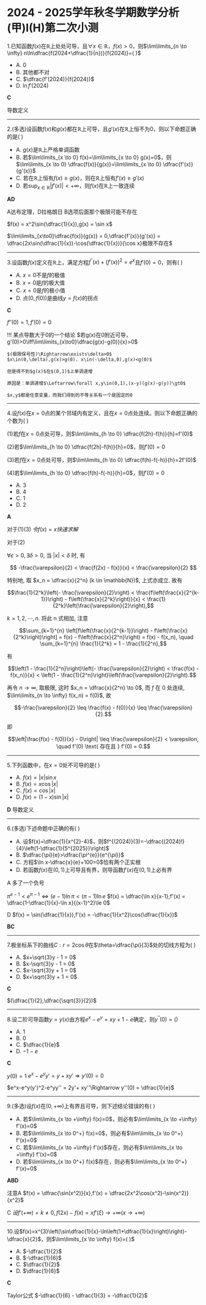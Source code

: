 # 2024 - 2025学年秋冬学期数学分析(甲)I(H)第二次小测


1.已知函数$f(x)$在$\mathbb{R}$上处处可导，且$\forall x \in \mathbb{R}$，$f(x)>0$，则$\lim\limits_{n \to \infty} n\ln\dfrac{f(2024+\dfrac{1}{n})}{f(2024)}=( )$

- A. 0
- B. 其他都不对
- C. $\dfrac{f'(2024)}{f(2024)}$
- D. $\ln f'(2024)$

**C** 

导数定义

---

2.(多选)设函数$f(x)$和$g(x)$都在$\mathbb{R}$上可导，且$g'(x)$在$\mathbb{R}$上恒不为0，则以下命题正确的是( )

- A. $g(x)$是$\mathbb{R}$上严格单调函数
- B. 若$\lim\limits_{x \to 0} f(x)=\lim\limits_{x \to 0} g(x)=0$，则$\lim\limits_{x \to 0} \dfrac{f(x)}{g(x)}=\lim\limits_{x \to 0} \dfrac{f'(x)}{g'(x)}$
- C. 若在$\mathbb{R}$上恒有$f(x) \geq g(x)$，则在$\mathbb{R}$上恒有$f'(x) \geq g'(x)$
- D. 若$\sup_{x \in \mathbb{R}}|f'(x)|<+\infty$，则$f(x)$在$\mathbb{R}$上一致连续

**AD**

A达布定理，D拉格朗日
B选项后面那个极限可能不存在

$f(x) = x^2\sin(\dfrac{1}{x}),g(x) = \sin x$

$\lim\limits_{x\to0}\dfrac{f(x)}{g(x)} = 0,\dfrac{f'(x)}{g'(x)} = \dfrac{2x\sin(\dfrac{1}{x})-\cos(\dfrac{1}{x})}{\cos x}极限不存在$

---

3.设函数$f(x)$定义在$\mathbb{R}$上，满足方程$f^{\prime \prime}(x)+(f'(x))^{2}=e^{x}$且$f'(0)=0$，则有( )

- A. $x = 0$不是$f$的极值
- B. $x = 0$是$f$的极大值
- C. $x = 0$是$f$的极小值
- D. 点$(0, f(0))$是曲线$y = f(x)$的拐点

**C**  

$f''(0) = 1,f'(0) = 0$


!!! 某点导数大于0的一个结论
    $若g(x)在0附近可导，g'(0)>0\iff\lim\limits_{x\to0}\dfrac{g(x)-g(0)}{x}>0$

    $(极限保号性)\Rightarrow\exists\delta>0$
    $x\in(0,\delta),g(x)>g(0). x\in(-\delta,0),g(x)<g(0)$

    但是得不到$g(x)$在$(0,1)$上单调递增

    原因是：单调递增$\Leftarrow\forall x,y\in(0,1),(x-y)(g(x)-g(y))\gt0$

    $x,y$都是任意变量，而我们得到的不等关系有一个是固定的0

---

4.设$f(x)$在$x = 0$点的某个邻域内有定义，且在$x = 0$点处连续。则以下命题正确的个数为( )

(1)若$f$在$x = 0$点处可导，则$\lim\limits_{h \to 0} \dfrac{f(2h)-f(h)}{h}=f'(0)$

(2)若$\lim\limits_{h \to 0} \dfrac{f(2h)-f(h)}{h}=0$，则$f'(0)=0$

(3)若$f$在$x = 0$点处可导，则$\lim\limits_{h \to 0} \dfrac{f(h)-f(-h)}{h}=2f'(0)$

(4)若$\lim\limits_{h \to 0} \dfrac{f(h)-f(-h)}{h}=0$，则$f'(0)=0$

- A. 3
- B. 4
- C. 1
- D. 2

**A** 

对于(1)(3) $令f(x) = x快速求解$

对于(2)

 $\forall \varepsilon>0, \exists\delta > 0$, 当 $|x| < \delta$ 时, 有

$$
-\frac{\varepsilon}{2} < \frac{f(2x) - f(x)}{x} < \frac{\varepsilon}{2}
$$

特别地, 取 $x_n = \dfrac{x}{2^n} (k \in \mathbb{N})$, 上式亦成立. 故有

$$\frac{1}{2^k}\left(- \frac{\varepsilon}{2}\right) < \frac{f\left(\frac{x}{2^{k-1}}\right) - f\left(\frac{x}{2^k}\right)}{x} < \frac{1}{2^k}\left(\frac{\varepsilon}{2}\right),$$

$k=1,2,\cdots,n$. 将此 n 式相加, 注意

$$\sum_{k=1}^{n} \left[f\left(\frac{x}{2^{k-1}}\right) - f\left(\frac{x}{2^k}\right)\right] = f(x) - f\left(\frac{x}{2^n}\right) = f(x) - f(x_n), \quad \sum_{k=1}^{n} \frac{1}{2^k} = 1 - \frac{1}{2^n},$$

有

$$\left(1 - \frac{1}{2^n}\right)\left(- \frac{\varepsilon}{2}\right) < \frac{f(x) - f(x_n)}{x} < \left(1 - \frac{1}{2^n}\right)\left(\frac{\varepsilon}{2}\right).$$

再令 $n \to \infty$, 取极限, 这时 $x_n = \dfrac{x}{2^n} \to 0$, 而 $f$ 在 $0$ 处连续, $\lim\limits_{n \to \infty} f(x_n) = f(0)$, 故

$$-\frac{\varepsilon}{2} \leq \frac{f(x) - f(0)}{x} \leq \frac{\varepsilon}{2}.$$

即

$$\left|\frac{f(x) - f(0)}{x} - 0\right| \leq \frac{\varepsilon}{2} < \varepsilon, \quad f'(0) \text{ 存在且 } f'(0) = 0.$$



---

5.下列函数中，在$x = 0$处不可导的是( )

- A. $f(x)=|x| \sin x$
- B. $f(x)=x \cos |x|$
- C. $f(x)=\cos |x|$
- D. $f(x)=(1 - x) \sin |x|$

**D** 导数定义

---

6.(多选)下述命题中正确的有( )

- A. 设$f(x)=\dfrac{1}{x^{2}-4}$，则$f^{(2024)}(3)=-\dfrac{(2024)!}{4}\left(1-\dfrac{1}{5^{2025}}\right)$ 
- B. $\dfrac{\pi}{e}>\dfrac{\pi^{e}}{e^{\pi}}$
- C. 方程$\ln x-\dfrac{x}{e}+100=0$恰有两个正实根
- D. 若函数$f(x)$在$(0,1)$上可导且有界，则导函数$f'(x)$在$(0,1)$上必有界

A 多了一个负号

$\pi^{e-1}<e^{\pi-1}\iff(e-1)\ln\pi<(\pi-1)\ln e$
$f(x) = \dfrac{\ln x}{x-1},f'(x) = \dfrac{1-\dfrac{1}{x}-\ln x}{(x-1)^2}\le 0$

D $f(x) = \sin(\dfrac{1}{x}),f'(x) = -\dfrac{1}{x^2}\cos(\dfrac{1}{x})$

**BC**

---

7.极坐标系下的曲线$C: r = 2\cos\theta$在$\theta=\dfrac{\pi}{3}$处的切线方程为( )

- A. $x+\sqrt{3}y - 1 = 0$
- B. $x-\sqrt{3}y - 1 = 0$
- C. $x-\sqrt{3}y + 1 = 0$
- D. $x+\sqrt{3}y + 1 = 0$

**C**

$(\dfrac{1}{2},\dfrac{\sqrt{3}}{2})$

---

8.设二阶可导函数$y = y(x)$由方程$e^{x}-e^{y}=xy + 1 - e$确定，则$y^{\prime \prime}(0)=( )$

- A. 1
- B. 0
- C. $\dfrac{1}{e}$
- D. $-1 - e$

**C**

$y(0) = 1$
$e^x-e^yy' = y+xy'\Rightarrow y'(0) = 0$

$e^x-e^y(y')^2-e^yy'' = 2y'+ xy''\Rightarrow y''(0) = \dfrac{1}{e}$ 

---

9.(多选)设$f(x)$在$(0,+\infty)$上有界且可导，则下述结论错误的有( )

- A. 若$\lim\limits_{x \to +\infty} f(x)=0$，则必有$\lim\limits_{x \to +\infty} f'(x)=0$
- B. 若$\lim\limits_{x \to 0^+} f(x)=0$，则必有$\lim\limits_{x \to 0^+} f'(x)=0$
- C. 若$\lim\limits_{x \to +\infty} f'(x)$存在，则必有$\lim\limits_{x \to +\infty} f'(x)=0$
- D. 若$\lim\limits_{x \to 0^+} f(x)$存在，则必有$\lim\limits_{x \to 0^+} f'(x)=0$

**ABD**    

注意A $f(x) = \dfrac{\sin(x^2)}{x},f'(x) = \dfrac{2x^2\cos(x^2)-\sin(x^2)}{x^2}$

C $设f'(+\infty) = k\neq 0, f(2x)-f(x) = xf'(\xi)\to+\infty(x\to+\infty)$

---

10.设$f(x)=x^{3}\left(\sin\dfrac{1}{x}-\ln\left(1+\dfrac{1}{x}\right)\right)-\dfrac{x}{2}$，则$\lim\limits_{x \to \infty} f(x)=( )$

- A. $-\dfrac{1}{2}$
- B. $-\dfrac{1}{6}$
- C. $\dfrac{1}{2}$
- D. $\dfrac{1}{6}$

**C**   

Taylor公式 $-\dfrac{1}{6} - \dfrac{1}{3} = -\dfrac{1}{2}$  